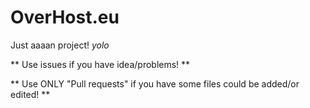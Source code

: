 # OverHost.eu
Just aaaan project! *yolo*
<p></p>

** Use issues if you have idea/problems! **
<p></p>
** Use ONLY "Pull requests" if you have some files could be added/or edited! **
